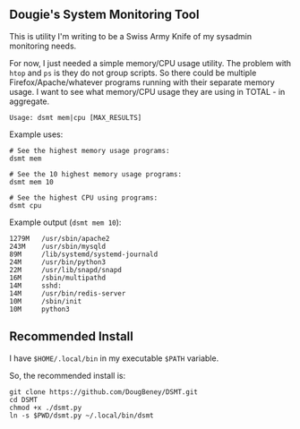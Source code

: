 Dougie's System Monitoring Tool
---

This is utility I'm writing to be a Swiss Army Knife of my sysadmin monitoring needs.

For now, I just needed a simple memory/CPU usage utility. The problem with `htop` and `ps` is they do not group scripts. So there could be multiple Firefox/Apache/whatever programs running with their separate memory usage. I want to see what memory/CPU usage they are using in TOTAL - in aggregate.

```
Usage: dsmt mem|cpu [MAX_RESULTS]
```

Example uses:

```
# See the highest memory usage programs:
dsmt mem

# See the 10 highest memory usage programs:
dsmt mem 10

# See the highest CPU using programs:
dsmt cpu
```

Example output (`dsmt mem 10`):

```
1279M  	/usr/sbin/apache2
243M   	/usr/sbin/mysqld
89M    	/lib/systemd/systemd-journald
24M    	/usr/bin/python3
22M    	/usr/lib/snapd/snapd
16M    	/sbin/multipathd
14M    	sshd:
14M    	/usr/bin/redis-server
10M    	/sbin/init
10M    	python3
```

## Recommended Install

I have `$HOME/.local/bin` in my executable `$PATH` variable.

So, the recommended install is:

```
git clone https://github.com/DougBeney/DSMT.git
cd DSMT
chmod +x ./dsmt.py
ln -s $PWD/dsmt.py ~/.local/bin/dsmt
```
